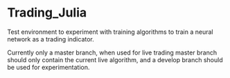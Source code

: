 # Trading_Julia

Test environment to experiment with training algorithms to train a neural network as a trading indicator.

Currently only a master branch, when used for live trading master branch should only contain the current live algorithm, and a develop branch should be used for experimentation.
